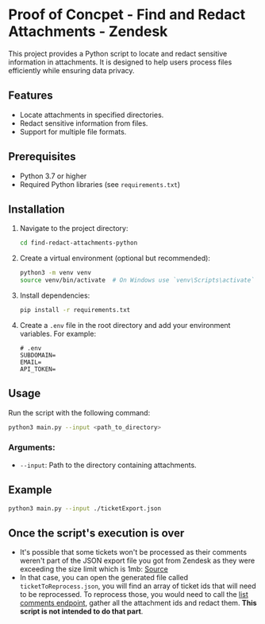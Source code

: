 # Proof of Concpet - Find and Redact Attachments - Zendesk

This project provides a Python script to locate and redact sensitive information in attachments. It is designed to help users process files efficiently while ensuring data privacy.

## Features

- Locate attachments in specified directories.
- Redact sensitive information from files.
- Support for multiple file formats.

## Prerequisites

- Python 3.7 or higher
- Required Python libraries (see `requirements.txt`)

## Installation

1. Navigate to the project directory:
   ```bash
   cd find-redact-attachments-python
   ```
2. Create a virtual environment (optional but recommended):

   ```bash
   python3 -m venv venv
   source venv/bin/activate  # On Windows use `venv\Scripts\activate`
   ```

3. Install dependencies:

   ```bash
   pip install -r requirements.txt
   ```

4. Create a `.env` file in the root directory and add your environment variables. For example:

   ```env
   # .env
   SUBDOMAIN=
   EMAIL=
   API_TOKEN=
   ```

## Usage

Run the script with the following command:

```bash
python3 main.py --input <path_to_directory>
```

### Arguments:

- `--input`: Path to the directory containing attachments.

## Example

```bash
python3 main.py --input ./ticketExport.json
```
## Once the script's execution is over

- It's possible that some tickets won't be processed as their comments weren't part of the JSON export file you got from Zendesk as they were exceeding the size limit which is 1mb: [Source]([url](https://support.zendesk.com/hc/en-us/articles/4408886165402-Exporting-ticket-user-or-organization-data-from-your-account#:~:text=A%20JSON%20file%20that%20includes%20the%20tickets%20that%20exceeded%20the%201%20MB%20limit%20and%20an%20error%20message%20letting%20you%20know%20that%20the%20reason%20the%20comments%20were%20not%20included%20was%20because%20the%20ticket%20exceeded%20the%201%20MB%20limit.%20Example%3A))
- In that case, you can open the generated file called `ticketToReprocess.json`, you will find an array of ticket ids that will need to be reprocessed. To reprocess those, you would need to call the [list comments endpoint]([url](https://developer.zendesk.com/api-reference/ticketing/tickets/ticket_comments/#list-comments)), gather all the attachment ids and redact them. **This script is not intended to do that part**.
